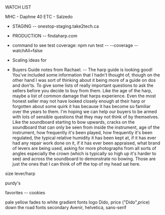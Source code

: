 WATCH LIST

MHC - Daphne 40
ETC - Salzedo


- STAGING -- onestop-staging.take2tech.ca
- PRODUCTION -- findaharp.com

- command to see test coverage: npm run test -- --coverage --watchAll=false

- Scaling ideas for 


- Buyers Guide notes from Rachael. 
-- The harp guide is looking good! You've included some information that I hadn't thought of, though on the other hand I was sort of thinking about it being more of a guide on dos and don'ts. To give some lists of really important questions to ask the sellers before you decide to buy from them. Like the age of the harp, maybe a list of common damage that harps experience. Even the most honest seller may not have looked closely enough at their harp or forgotten about some quirk it has because it has become so familiar over the years to them. I'm hoping we can help our buyers to be armed with lots of sensible questions that they may not think of by themselves. Like the soundboard starting to bow upwards, cracks on the soundboard that can only be seen from inside the instrument, age of the instrument, how frequently it's been played, how frequently it's been regulated, the typical relative humidity it has been kept at, if it has ever had any repair work done on it, if it has ever been appraised, what brand of levers are being used, asking for more photographs from all sorts of angles especially the crown (which is typically so high up it's harder to see) and across the soundboard to demonstrate no bowing. Those are just the ones that I can think of off the top of my head sat here. 


size lever/harp

purdy's

favorites -- cookies

pale yellow fades to white gradient
fonts logo Dido, price ("Dido",price) down the road
fonts secondary Avenir, helvetica, sans-serif